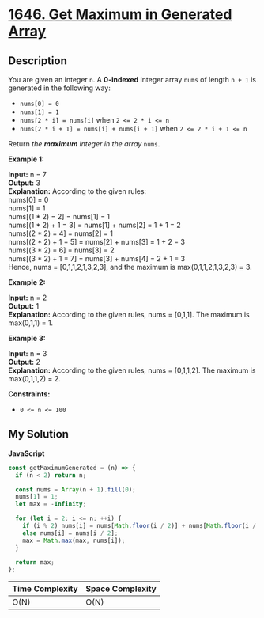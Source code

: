 # [1646. Get Maximum in Generated Array](https://leetcode.com/problems/get-maximum-in-generated-array)

## Description

You are given an integer `n`. A **0-indexed** integer array `nums` of length `n + 1` is generated in the following way:

- `nums[0] = 0`
- `nums[1] = 1`
- `nums[2 * i] = nums[i]` when `2 <= 2 * i <= n`
- `nums[2 * i + 1] = nums[i] + nums[i + 1]` when `2 <= 2 * i + 1 <= n`

Return _the **maximum** integer in the array_ `nums`​​​.

**Example 1:**

**Input:** n = 7  
**Output:** 3  
**Explanation:** According to the given rules:  
 nums\[0\] = 0  
 nums\[1\] = 1  
 nums\[(1 \* 2) = 2\] = nums\[1\] = 1  
 nums\[(1 \* 2) + 1 = 3\] = nums\[1\] + nums\[2\] = 1 + 1 = 2  
 nums\[(2 \* 2) = 4\] = nums\[2\] = 1  
 nums\[(2 \* 2) + 1 = 5\] = nums\[2\] + nums\[3\] = 1 + 2 = 3  
 nums\[(3 \* 2) = 6\] = nums\[3\] = 2  
 nums\[(3 \* 2) + 1 = 7\] = nums\[3\] + nums\[4\] = 2 + 1 = 3  
Hence, nums = \[0,1,1,2,1,3,2,3\], and the maximum is max(0,1,1,2,1,3,2,3) = 3.

**Example 2:**

**Input:** n = 2  
**Output:** 1  
**Explanation:** According to the given rules, nums = \[0,1,1\]. The maximum is max(0,1,1) = 1.

**Example 3:**

**Input:** n = 3  
**Output:** 2  
**Explanation:** According to the given rules, nums = \[0,1,1,2\]. The maximum is max(0,1,1,2) = 2.

**Constraints:**

- `0 <= n <= 100`

## My Solution

**JavaScript**

```js
const getMaximumGenerated = (n) => {
  if (n < 2) return n;

  const nums = Array(n + 1).fill(0);
  nums[1] = 1;
  let max = -Infinity;

  for (let i = 2; i <= n; ++i) {
    if (i % 2) nums[i] = nums[Math.floor(i / 2)] + nums[Math.floor(i / 2 + 1)];
    else nums[i] = nums[i / 2];
    max = Math.max(max, nums[i]);
  }

  return max;
};
```

| Time Complexity | Space Complexity |
| --------------- | ---------------- |
| O(N)            | O(N)             |
